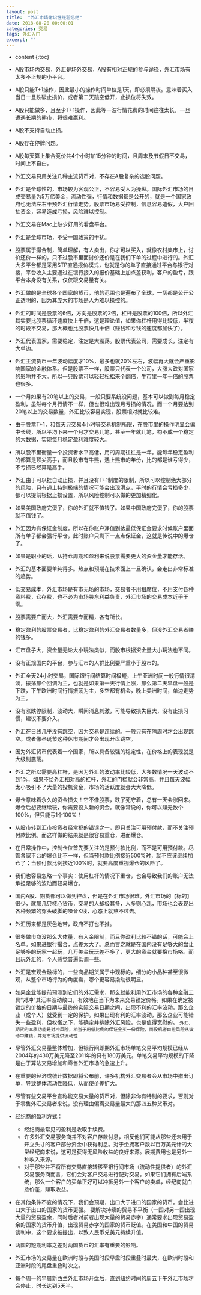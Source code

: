 ```yaml
---
layout: post
title:  "外汇市场常识性经验总结"
date: 2018-08-20 00:00:01
categories: 交易
tags: 外汇入门
excerpt: ""
---
```


* content
{:toc}


* A股市场内交易，外汇是场外交易，A股有相对正规的参与途径，外汇市场有太多不正规的小平台。

* A股只能T+1操作，因此最小的操作时间单位是1天，即必须隔夜。意味着买入当日一旦跌破止损价，或者第二天跳空低开，止损位将失效。

* A股只能做多，且至少T+1操作，因此等一波行情花费的时间往往太长，一旦遭遇长期的熊市，将很难赢利。

* A股不支持自动止损。

* A股存在停牌问题。

* A股每天算上集合竞价共4个小时加15分钟的时间，且周末及节假日不交易，时间上不自由。

* 外汇交易只用关注几种主流货币对，不存在A股复杂的选股问题。

* 外汇是全球性的，市场较为客观公正，不容易受人为操纵。国际外汇市场的日成交易量为5万亿美金，流动性强，行情和数据都是公开的，就是一个国家政府也无法左右干预外汇行情走势。股票市场易受控制，信息容易造假，大户回抽资金，容易造成亏损，风险难以控制。

* 外汇交易在Mac上缺少好用的看盘平台。

* 外汇是全球市场，不受一国政策的干扰。

* 股票属于撮合制，简单理解，有人卖出，你才可以买入，就像农村集市上，讨价还价一样的，只不过股市里面讨价还价是在我们下单的过程中进行的。外汇大多平台都是采用STP直通报价模式，也就是你的单子直接通过平台与银行对接，平台收入主要通过在银行接入的报价基础上加点差获利，客户的盈亏，跟平台本身没有关系，仅仅跟交易量有关。

* 外汇做的是全球各个国家的货币，他的范围也是遍布了全球，一切都是公开公正透明的，因为其庞大的市场是人为难以操控的。

* 外汇的时间是股票的6倍，方向是股票的2倍，杠杆是股票的100倍，所以外汇其实要比股票循环速度快上千倍，这是理论值，如果你杠杆用得比较低，半夜的时段不交易，那大概也比股票快几十倍（赚钱和亏钱的速度都加快了）。

* 外汇代表国家，需要稳定，注定是大震荡。股票代表公司，需要成长，注定有大单边。

* 外汇主流货币一年波动幅度才10%，最多也就20%左右，波幅再大就会严重影响国家的金融体系。但是股票不一样，股票只代表一个公司，大涨大跌对国家的影响并不大。所以一只股票可以轻轻松松来个翻倍，牛市里一年十倍的股票也很多。

* 一个月如果有20笔以上的交易，一般只要系统没问题，基本可以做到每月稳定盈利，虽然每个月行情不一样，但也很难出现月亏损的情况。而一个月要达到20笔以上的交易数量，外汇比较容易实现，股票相对就比较难。

* 由于股票T+1，和每天只交易4小时等交易机制所限，在股市里的操作明显会偏中长线，所以平均下来一个月才交易几笔，甚至一年就几笔，构不成一个稳定的大数据，实现每月稳定盈利难度较大。

* 所以股市里衡量一个投资者水平高低，用的周期往往是一年。能每年稳定盈利的都算是顶尖高手，而且股市有牛熊，遇上熊市的年份，比的都是谁亏得少，不亏损已经算是高手。

* 外汇由于可以挂自动止损，并且没有T+1制度的限制，所以可以控制绝大部分的风险，只有遇上特别极端的情况可能会出现滑点，平时的行情会亏损多少，都可以提前根据止损设置，所以风险控制可以做的更加精细化。

* 如果美国政府完蛋了，你的外汇就不值钱了。如果中国政府完蛋了，你的股票就不值钱了。

* 外汇因为有保证金制度，所以在你账户净值到达最低保证金要求时候账户里面所有单子都会强行平仓，此时账户只剩下一点点保证金，这就是传说中的爆仓了。

* 如果是职业的话，从持仓周期和盈利来说股票需要更大的资金量才能存活。

* 外汇的基本面要单纯得多。热点和预期在技术面上一旦确认，会走出非常标准的趋势。

* 低交易成本，外汇市场是有市无场的市场，交易者不用租席位，不用支付各种资料费，仓存费，也不必为市场股东利益负责，外汇市场的交易成本近乎于零。

* 股票需要广而大，外汇需要专而精，各有所长。

* 稳定盈利的股票交易者，比稳定盈利的外汇交易者数量多，但没外汇交易者赚的钱多。

* 汇市盘子大，资金量无论大小玩法类似，而股市根据资金量大小玩法也不同。

* 没有正规国内的平台，参与汇市的人群比例要严重小于股市的。

* 外汇全天24小时交易，国际银行间结算时间极短，上午亚洲时间一般行情很清淡，振荡那个回调为主，也就是如果第一天行情上涨，那么第二天早盘一般是下跌，下午欧洲时间行情振荡为主，多空都有机会，晚上美洲时间，单边走势为主。

* 没有涨跌停限制，波动大，瞬间消息刺激，可能导致损失巨大，没有止损习惯，建议不要介入。

* 外汇在日线几乎没有跳空，因为交易是连续的。一般只有在隔周时才会出现跳空。或者像圣诞节这种休市期间才会出现开盘跳空。

* 因为外汇货币代表着一个国家，所以具备较强的稳定性，在价格上的表现就是大级别震荡。

* 外汇之所以需要高杠杆，是因为外汇的波动率比较低，大多数情况一天波动不到1%，如果不给外汇相对高的杠杆，外汇的门槛就会非常高，并且每天波幅太小吸引不了大量的投机资金，市场的活跃度就会大大降低。

* 爆仓意味着永久的资金损失！它不像股票，跌了死守着，总有一天会涨回来。爆仓后想要继续玩，你需要投入新的资金。就像常说的，你可以赚无数个100%，但只能亏1个100%！

* 从股市转到汇市投资者经常犯的错误之一，即只关注可用预付款，而不关注预付款比例。而这样做的结果就是很容易重仓，进而爆仓。

* 在日常操作中，控制仓位首先要关注的是预付款比例，而不是可用预付款。尽管各家平台的爆仓比不一样，但当预付款比例接近500%时，就不应该继续加仓了；当预付款比例接近100%时，就要高度重视爆仓的风险了。

* 我们也容易忽略一个事实：使用杠杆的情况下重仓，也会导致我们的账户无法承担足够的波动而轻易爆仓。

* 国内A股、期货都可以做到控盘，但是在外汇市场很难。外汇市场的【标的】很少，就那几只核心货币，交易的人却极其多，人多则心乱，市场也会表现出各种频繁的穿头破脚的噪音K线，心态上就熬不过去。

* 外汇历来都是灰色地带，政府不打也不推。

* 很多做市商没那么大体量，有入金限制，而且你盈利比较不错的话，可能会上名单。如果进银行撮合，点差太大了。总而言之就是在国内没有足够大的盘让足够多的玩家一起玩，几万美金玩玩差不多了，更大的资金就要换市场咯。而且玩外汇的，个人感觉普遍低调一些。

* 外汇是宏观金融标的，一些商品期货属于中观标的，细分的小品种甚至很微观，从整个市场行为的角度看，哪个更容易撬动很明显。

* 如果企业能提前预测到它们的外汇需求，那么就能利用外汇市场的各种金融工具“对冲”其汇率波动敞口，有效地在当下为未来交易锁定价格。如果在确定被锁定的价格的日期与最终的实际交易日期之间，出现不利的汇率波动，那么企业（或个人）就受到一定的保护。如果出现有利的汇率波动，那么企业可能错失一些盈利，但权衡之下，能确定并排除外汇风险，也是值得宽慰的。
`外汇、期货的本质功能是对冲风险，相当于用低比例的保证金买一份保险，而投机者自担风险从波动中赚钱，并为市场提供流动性`

* 尽管外汇交易量整体增加，但银行间即期外汇市场单笔交易平均规模已经从2004年的430万美元降至2011年的只有180万美元。单笔交易平均规模的下降是由于算法交易增加和零售外汇市场的急速上升。

* 在重要的经济或统计数据即将公布前，许多机构外汇交易者会从市场中撤出订单，导致整体流动性降低，从而使价差扩大。

* 尽管有些交易平台宣称能交易大量的货币对，但除非你有特别的要求，否则对于零售外汇交易者来说，没有理由偏离交易量最大的那四五种货币对。

* 经纪商的盈利方式：
  +  经纪商最常见的盈利是收取手续费。
  + 许多外汇交易服务商并不对客户存款付息，相反他们可能从那些还未用于开立头寸的客户部分资金中获得利息。对于坐拥客户数以百万美元计的大型经纪商来说，这可是获得无风险收益的良好来源。展期费用也是另外一种收入来源。
  + 对于那些并不将所有交易直接转移至银行间市场（流动性提供者）的外汇交易服务商而言，它们会对客户交易进行配对交易。如果它们拥有后端系统，那么一个客户的买单正好可以冲抵另外一个客户的卖单，经纪商就白捡价差，赚取收益。

* 在其他条件不变的情况下，我们会预期，出口大于进口的国家的货币，会比进口大于出口的国家的货币更强。
要解决持续的贸易不平衡（一国对另一国出现大量的贸易盈余，同时后者对前者出现大量的贸易赤字）通常要求出现贸易盈余的国家的货币升值，出现贸易赤字的国家的货币贬值。在美国和中国的贸易谈判中，这个要求被提出，以致人民币兑美元持续升值。

* 两国的短期利率之差对两国货币的汇率有重要的影响。

* 外汇市场的交易量在欧洲时段与美国时段早盘时段重叠时最大，在欧洲时段和亚洲时段的尾盘重叠时次之。

* 每个周一的早晨新西兰外汇市场开盘后，直到纽约时间的周五下午外汇市场才会停止，时长达到5天半。




































